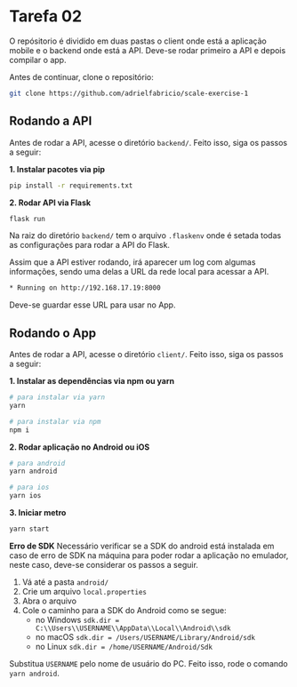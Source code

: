 # Tarefa 02

O repósitorio é dividido em duas pastas o client onde está a aplicação mobile e o backend onde está a API. Deve-se rodar primeiro a API e depois compilar o app.

Antes de continuar, clone o repositório:

```bash
git clone https://github.com/adrielfabricio/scale-exercise-1
```

## Rodando a API

Antes de rodar a API, acesse o diretório `backend/`. Feito isso, siga os passos a seguir:

**1. Instalar pacotes via pip**

```bash
pip install -r requirements.txt
```

**2. Rodar API via Flask**

```bash
flask run
```

Na raiz do diretório `backend/` tem o arquivo `.flaskenv` onde é setada todas as configurações para rodar a API do Flask.

Assim que a API estiver rodando, irá aparecer um log com algumas informações, sendo uma delas a URL da rede local para acessar a API.

```bash
* Running on http://192.168.17.19:8000
```

Deve-se guardar esse URL para usar no App.

## Rodando o App

Antes de rodar a API, acesse o diretório `client/`. Feito isso, siga os passos a seguir:

**1. Instalar as dependências via npm ou yarn**

```bash
# para instalar via yarn
yarn

# para instalar via npm
npm i
```

**2. Rodar aplicação no Android ou iOS**

```bash
# para android
yarn android

# para ios
yarn ios
```

**3. Iniciar metro**

```bash
yarn start
```

**Erro de SDK**
Necessário verificar se a SDK do android está instalada em caso de erro de SDK na máquina para poder rodar a aplicação no emulador, neste caso, deve-se considerar os passos a seguir.

1. Vá até a pasta `android/`
2. Crie um arquivo `local.properties`
3. Abra o arquivo
4. Cole o caminho para a SDK do Android como se segue:
   - no Windows `sdk.dir = C:\\Users\\USERNAME\\AppData\\Local\\Android\\sdk`
   - no macOS `sdk.dir = /Users/USERNAME/Library/Android/sdk`
   - no Linux `sdk.dir = /home/USERNAME/Android/Sdk`

Substitua `USERNAME` pelo nome de usuário do PC. Feito isso, rode o comando `yarn android`.
